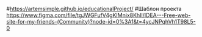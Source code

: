#https://artemsimple.github.io/educationalProject/
#Шаблон проекта https://www.figma.com/file/tgJWGFufV4gKIMnix8KhIl/IDEA---Free-web-site-for-my-friends-(Community)?node-id=0%3A1&t=4ycJNPqhVh1T98L5-0